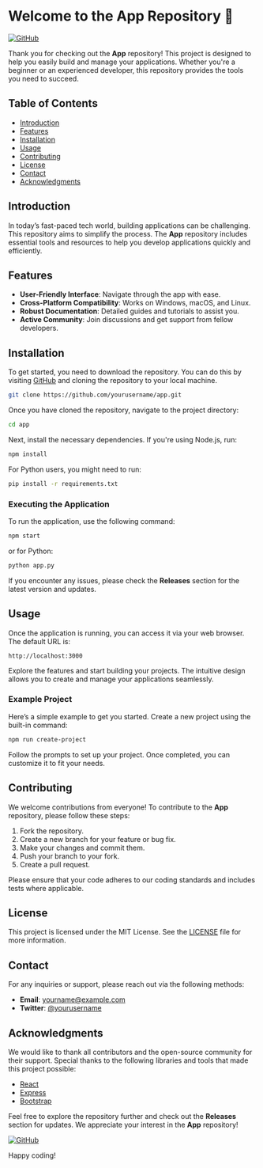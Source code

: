 # Welcome to the App Repository 🚀

[![GitHub](https://img.shields.io/badge/Visit_GitHub-https%3A%2F%2Fgithub.com%2F-blue)](https://github.com)

Thank you for checking out the **App** repository! This project is designed to help you easily build and manage your applications. Whether you're a beginner or an experienced developer, this repository provides the tools you need to succeed.

## Table of Contents

- [Introduction](#introduction)
- [Features](#features)
- [Installation](#installation)
- [Usage](#usage)
- [Contributing](#contributing)
- [License](#license)
- [Contact](#contact)
- [Acknowledgments](#acknowledgments)

## Introduction

In today’s fast-paced tech world, building applications can be challenging. This repository aims to simplify the process. The **App** repository includes essential tools and resources to help you develop applications quickly and efficiently.

## Features

- **User-Friendly Interface**: Navigate through the app with ease.
- **Cross-Platform Compatibility**: Works on Windows, macOS, and Linux.
- **Robust Documentation**: Detailed guides and tutorials to assist you.
- **Active Community**: Join discussions and get support from fellow developers.

## Installation

To get started, you need to download the repository. You can do this by visiting [GitHub](https://github.com) and cloning the repository to your local machine.

```bash
git clone https://github.com/yourusername/app.git
```

Once you have cloned the repository, navigate to the project directory:

```bash
cd app
```

Next, install the necessary dependencies. If you're using Node.js, run:

```bash
npm install
```

For Python users, you might need to run:

```bash
pip install -r requirements.txt
```

### Executing the Application

To run the application, use the following command:

```bash
npm start
```

or for Python:

```bash
python app.py
```

If you encounter any issues, please check the **Releases** section for the latest version and updates.

## Usage

Once the application is running, you can access it via your web browser. The default URL is:

```
http://localhost:3000
```

Explore the features and start building your projects. The intuitive design allows you to create and manage your applications seamlessly.

### Example Project

Here’s a simple example to get you started. Create a new project using the built-in command:

```bash
npm run create-project
```

Follow the prompts to set up your project. Once completed, you can customize it to fit your needs.

## Contributing

We welcome contributions from everyone! To contribute to the **App** repository, please follow these steps:

1. Fork the repository.
2. Create a new branch for your feature or bug fix.
3. Make your changes and commit them.
4. Push your branch to your fork.
5. Create a pull request.

Please ensure that your code adheres to our coding standards and includes tests where applicable.

## License

This project is licensed under the MIT License. See the [LICENSE](LICENSE) file for more information.

## Contact

For any inquiries or support, please reach out via the following methods:

- **Email**: yourname@example.com
- **Twitter**: [@yourusername](https://twitter.com/yourusername)

## Acknowledgments

We would like to thank all contributors and the open-source community for their support. Special thanks to the following libraries and tools that made this project possible:

- [React](https://reactjs.org/)
- [Express](https://expressjs.com/)
- [Bootstrap](https://getbootstrap.com/)

Feel free to explore the repository further and check out the **Releases** section for updates. We appreciate your interest in the **App** repository! 

[![GitHub](https://img.shields.io/badge/Visit_GitHub-https%3A%2F%2Fgithub.com%2F-blue)](https://github.com)

Happy coding!